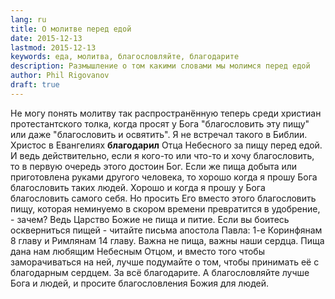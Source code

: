 ```yaml
---
lang: ru
title: О молитве перед едой
date: 2015-12-13
lastmod: 2015-12-13
keywords: еда, молитва, благословляйте, благодарите
description: Размышление о том какими словами мы молимся перед едой
author: Phil Rigovanov
draft: true
---
```


Не могу понять молитву так распространённую теперь среди
христиан протестантского толка, когда просят у Бога
"благословить эту пищу" или даже "благословить и освятить". Я не
встречал такого в Библии. Христос в Евангелиях
**благодарил** Отца Небесного за пищу перед едой. И ведь
действительно, если я кого-то или что-то и хочу благословить, то в первую
очередь этого достоин Бог. Если же пища добыта или
приготовлена руками другого человека, то хорошо когда я
прошу Бога благословить таких людей. Хорошо и когда я прошу
у Бога благословить самого себя. Но просить Его вместо этого
благословить пищу, которая неминуемо в скором времени
превратится в удобрение, - зачем? Ведь
Царство Божие не пища и питие. Если вы боитесь
оскверниться пищей - читайте письма апостола Павла: 1-е
Коринфянам 8 главу и Римлянам 14 главу. Важна не пища, важны наши сердца. Пища дана нам любящим Небесным Отцом, и вместо того чтобы заморачиваться на ней, лучше
подумайте о том, чтобы принимать её с благодарным сердцем.
За всё благодарите. А благословляйте лучше Бога и людей, и
просите благословления Божия для людей.
